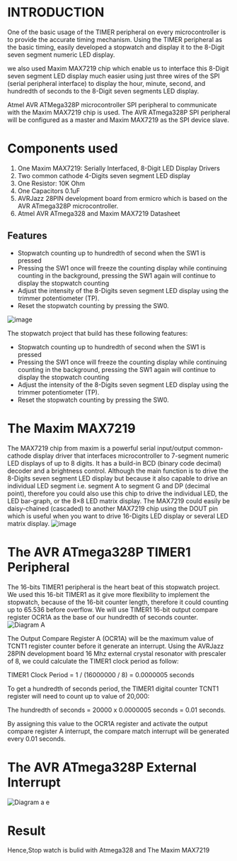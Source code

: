 # INTRODUCTION
One of the basic usage of the TIMER peripheral on every microcontroller is to provide the accurate timing mechanism. Using the TIMER peripheral as the basic timing, easily developed a stopwatch and display it to the 8-Digit seven segment numeric LED display.

we also used Maxim MAX7219 chip which enable us to interface this 8-Digit seven segment LED display much easier using just three wires of the SPI (serial peripheral interface) to display the hour, minute, second, and hundredth of seconds to the 8-Digit seven segments LED display.

Atmel AVR ATMega328P microcontroller SPI peripheral to communicate with the Maxim MAX7219 chip is used. The AVR ATmega328P SPI peripheral will be configured as a master and Maxim MAX7219 as the SPI device slave.


# Components used
1. One Maxim MAX7219: Serially Interfaced, 8-Digit LED Display Drivers
2. Two common cathode 4-Digits seven segment LED display
3. One Resistor: 10K Ohm
4. One Capacitors 0.1uF
5. AVRJazz 28PIN development board from ermicro which is based on the AVR ATmega328P microcontroller.
6. Atmel AVR ATmega328 and Maxim MAX7219 Datasheet

## Features
- Stopwatch counting up to hundredth of second when the SW1 is pressed
- Pressing the SW1 once will freeze the counting display while continuing counting in the background, pressing the SW1  again will continue to display the stopwatch counting
- Adjust the intensity of the 8-Digits seven segment LED display using the trimmer potentiometer (TP).
- Reset the stopwatch counting by pressing the SW0.

![image](https://user-images.githubusercontent.com/94337426/144262139-2b94a331-ff4c-422c-a1cc-fc9f0e6f6e27.png)

The stopwatch project that build has these following features:

- Stopwatch counting up to hundredth of second when the SW1 is pressed
- Pressing the SW1 once will freeze the counting display while continuing counting in the background, pressing the SW1  again will continue to display the stopwatch counting
- Adjust the intensity of the 8-Digits seven segment LED display using the trimmer potentiometer (TP).
- Reset the stopwatch counting by pressing the SW0.

# The Maxim MAX7219
The MAX7219 chip from maxim is a powerful serial input/output common-cathode display driver that interfaces microcontroller to 7-segment numeric LED displays of up to 8 digits. It has a build-in BCD (binary code decimal) decoder and a brightness control. Although the main function is to drive the 8-Digits seven segment LED display but because it also capable to drive an individual LED segment i.e. segment A to segment G and DP (decimal point), therefore you could also use this chip to drive the individual LED, the LED bar-graph, or the 8×8 LED matrix display. The MAX7219 could easily be daisy-chained (cascaded) to another MAX7219 chip using the DOUT pin which is useful when you want to drive 16-Digits LED display or several LED matrix display.
![image](https://user-images.githubusercontent.com/94337426/144263154-2118805d-7b43-4b3e-975a-6769706c0674.png)
# The AVR ATmega328P TIMER1 Peripheral
The 16-bits TIMER1 peripheral is the heart beat of this stopwatch project. We used this 16-bit TIMER1 as it give more flexibility to implement the stopwatch, because of the 16-bit counter length, therefore it could counting up to 65.536 before overflow. We will use TIMER1 16-bit output compare register OCR1A  as the base of our hundredth of seconds counter.
![Diagram A](https://user-images.githubusercontent.com/94337426/144263530-896bc14a-0d9e-4dc9-a532-a9e58cb522c7.jpg)

The Output Compare Register A (OCR1A) will be the maximum value of TCNT1 register counter before it generate an interrupt. Using the AVRJazz 28PIN development board 16 Mhz external crystal resonator with prescaler of 8, we could calculate the TIMER1 clock period as follow:

TIMER1 Clock Period = 1 / (16000000 / 8) = 0.0000005 seconds

To get a hundredth of seconds period, the TIMER1 digital counter TCNT1 register will need to count up to value of 20,000:

The hundredth of seconds = 20000 x 0.0000005 seconds = 0.01 seconds.

By assigning this value to the OCR1A register and activate the output compare register A interrupt, the compare match interrupt will be generated every 0.01 seconds.
# The AVR ATmega328P External Interrupt
![Diagram a e](https://user-images.githubusercontent.com/94337426/144264214-108af777-95f5-4d0a-b991-c401febde066.jpg)
# Result

Hence,Stop watch is bulid with Atmega328 and The Maxim MAX7219
